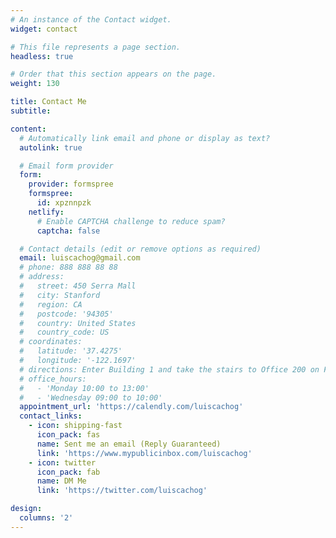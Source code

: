 ```yaml
---
# An instance of the Contact widget.
widget: contact

# This file represents a page section.
headless: true

# Order that this section appears on the page.
weight: 130

title: Contact Me
subtitle:

content:
  # Automatically link email and phone or display as text?
  autolink: true

  # Email form provider
  form:
    provider: formspree
    formspree:
      id: xpznnpzk
    netlify:
      # Enable CAPTCHA challenge to reduce spam?
      captcha: false

  # Contact details (edit or remove options as required)
  email: luiscachog@gmail.com
  # phone: 888 888 88 88
  # address:
  #   street: 450 Serra Mall
  #   city: Stanford
  #   region: CA
  #   postcode: '94305'
  #   country: United States
  #   country_code: US
  # coordinates:
  #   latitude: '37.4275'
  #   longitude: '-122.1697'
  # directions: Enter Building 1 and take the stairs to Office 200 on Floor 2
  # office_hours:
  #   - 'Monday 10:00 to 13:00'
  #   - 'Wednesday 09:00 to 10:00'
  appointment_url: 'https://calendly.com/luiscachog'
  contact_links:
    - icon: shipping-fast
      icon_pack: fas
      name: Sent me an email (Reply Guaranteed)
      link: 'https://www.mypublicinbox.com/luiscachog'
    - icon: twitter
      icon_pack: fab
      name: DM Me
      link: 'https://twitter.com/luiscachog'

design:
  columns: '2'
---
```


